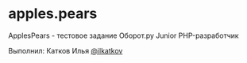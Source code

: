 # apples.pears
ApplesPears - тестовое задание Оборот.ру Junior PHP-разработчик

Выполнил: Катков Илья [@ilkatkov](http://github.com/ilkatkov)
